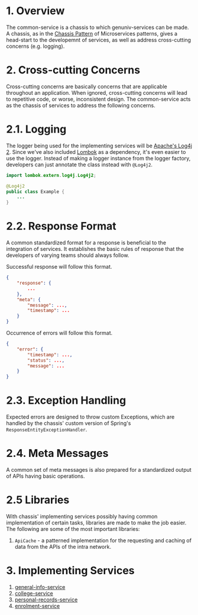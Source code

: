 # 1. Overview
The common-service is a chassis to which genuniv-services can be made. A chassis, as in the [Chassis Pattern](https://microservices.io/patterns/microservice-chassis.html) of Microservices patterns, gives a head-start to the developemnt of services, as well as address cross-cutting concerns (e.g. logging).

# 2. Cross-cutting Concerns
Cross-cutting concerns are basically concerns that are applicable throughout an application. When ignored, cross-cutting concerns will lead to repetitive code, or worse, inconsistent design. The common-service acts as the chassis of services to address the following concerns.

# 2.1. Logging
The logger being used for the implementing services will be [Apache's Log4j 2](https://logging.apache.org/log4j/2.x/). Since we've also included [Lombok](https://projectlombok.org/) as a dependency, it's even easier to use the logger. Instead of making a logger instance from the logger factory, developers can just annotate the class instead with `@Log4j2`.
```java
import lombok.extern.log4j.Log4j2;

@Log4j2
public class Example {
    ...
}
```

# 2.2. Response Format
A common standardized format for a response is beneficial to the integration of services. It establishes the basic rules of response that the developers of varying teams should always follow.

Successful response will follow this format.
```json
{
    "response": {
        ...
    },
    "meta": {
        "message": ...,
        "timestamp": ...
    }
}
``` 

Occurrence of errors will follow this format.
```json
{
    "error": {
        "timestamp": ...,
        "status": ...,
        "message": ...
    }
}
```

# 2.3. Exception Handling
Expected errors are designed to throw custom Exceptions, which are handled by the chassis' custom version of Spring's `ResponseEntityExceptionHandler`.

# 2.4. Meta Messages
A common set of meta messages is also prepared for a standardized output of APIs having basic operations.

# 2.5 Libraries
With chassis' implementing services possibly having common implementation of certain tasks, libraries are made to make the job easier. The following are some of the most important libraries:
1. `ApiCache` - a patterned implementation for the requesting and caching of data from the APIs of the intra network.

# 3. Implementing Services
1. [general-info-service](https://github.com/carzanodev/genuniv-general-info-service)
2. [college-service](https://github.com/carzanodev/genuniv-college-service)
3. [personal-records-service](https://github.com/carzanodev/genuniv-personal-records-service)
4. [enrolment-service](https://github.com/carzanodev/genuniv-enrolment-service)